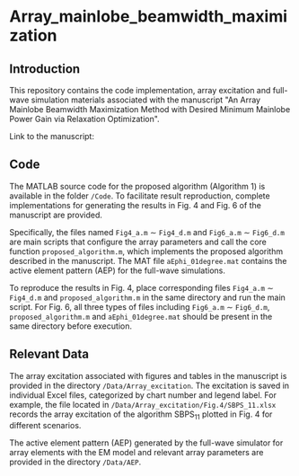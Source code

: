 # Array_mainlobe_beamwidth_maximization
## Introduction
This repository contains the code implementation, array excitation and full-wave simulation materials associated with the manuscript "An Array Mainlobe Beamwidth Maximization Method with Desired Minimum Mainlobe Power Gain via Relaxation Optimization".  

Link to the manuscript:
## Code
The MATLAB source code for the proposed algorithm (Algorithm 1) is available in the folder `/Code`. To facilitate result reproduction, complete implementations for generating the results in Fig. 4 and Fig. 6 of the manuscript are provided.
  
Specifically, the files named `Fig4_a.m` $\sim$ `Fig4_d.m` and `Fig6_a.m` $\sim$ `Fig6_d.m` are main scripts that configure the array parameters and call the core function `proposed_algorithm.m`, which implements the proposed algorithm described in the manuscript. The MAT file `aEphi_01degree.mat` contains the active element pattern (AEP) for the full-wave simulations. 

To reproduce the results in Fig. 4, place corresponding files `Fig4_a.m` $\sim$ `Fig4_d.m` and `proposed_algorithm.m` in the same directory and run the main script. For Fig. 6, all three types of files including `Fig6_a.m` $\sim$ `Fig6_d.m`, `proposed_algorithm.m` and `aEphi_01degree.mat` should be present in the same directory before execution. 
## Relevant Data
The array excitation associated with figures and tables in the manuscript is provided in the directory `/Data/Array_excitation`. The excitation is saved in individual Excel files, categorized by chart number and legend label. For example, the file located in `/Data/Array_excitation/Fig.4/SBPS_11.xlsx` records the array excitation of the algorithm $`\text{SBPS}_{11}`$ plotted in Fig. 4 for different scenarios.

The active element pattern (AEP) generated by the full-wave simulator for array elements with the EM model and relevant array parameters are provided in the directory `/Data/AEP`. 
